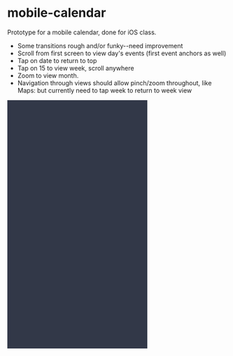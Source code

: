 mobile-calendar
===============
Prototype for a mobile calendar, done for iOS class.
* Some transitions rough and/or funky--need improvement
* Scroll from first screen to view day's events (first event anchors as well)
* Tap on date to return to top
* Tap on 15 to view week, scroll anywhere
* Zoom to view month. 
* Navigation through views should allow pinch/zoom throughout, like Maps: but currently need to tap week to return to week view


![Video Walkthrough](calendar.gif)
